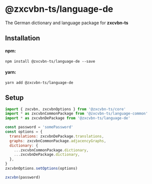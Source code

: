 # @zxcvbn-ts/language-de

The German dictionary and language package for **zxcvbn-ts**

## Installation

#### npm:

`npm install @zxcvbn-ts/language-de --save`

#### yarn:

`yarn add @zxcvbn-ts/language-de`

## Setup

```js
import { zxcvbn, zxcvbnOptions } from '@zxcvbn-ts/core'
import * as zxcvbnCommonPackage from '@zxcvbn-ts/language-common'
import * as zxcvbnDePackage from '@zxcvbn-ts/language-de'

const password = 'somePassword'
const options = {
  translations: zxcvbnDePackage.translations,
  graphs: zxcvbnCommonPackage.adjacencyGraphs,
  dictionary: {
    ...zxcvbnCommonPackage.dictionary,
    ...zxcvbnDePackage.dictionary,
  },
}
zxcvbnOptions.setOptions(options)

zxcvbn(password)
```
